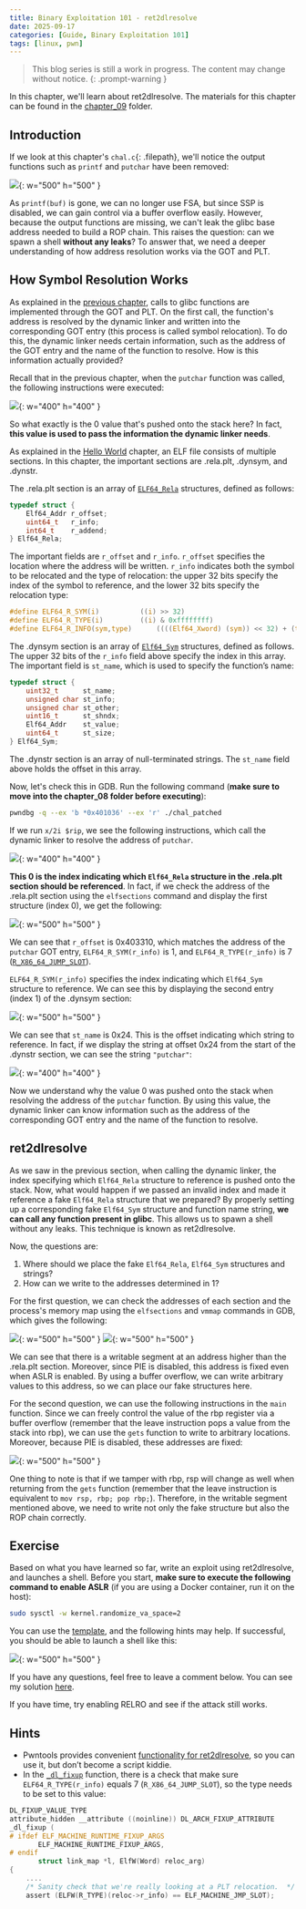 ```yaml
---
title: Binary Exploitation 101 - ret2dlresolve
date: 2025-09-17
categories: [Guide, Binary Exploitation 101]
tags: [linux, pwn]
---
```


> This blog series is still a work in progress. The content may change without notice.
{: .prompt-warning }

In this chapter, we'll learn about ret2dlresolve. The materials for this chapter can be found in the [chapter_09](https://github.com/r1ru/binary-exploitation-101/tree/main/chapter_09) folder.

## Introduction
If we look at this chapter's `chal.c`{: .filepath}, we'll notice the output functions such as `printf` and `putchar` have been removed:

![](/assets/img/posts/2025-09-17-17/0.jpg){: w="500" h="500" }

As `printf(buf)` is gone, we can no longer use FSA, but since SSP is disabled, we can gain control via a buffer overflow easily. However, because the output functions are missing, we can't leak the glibc base address needed to build a ROP chain. This raises the question: can we spawn a shell **without any leaks**? To answer that, we need a deeper understanding of how address resolution works via the GOT and PLT.

## How Symbol Resolution Works
As explained in the [previous chapter](https://r1ru.github.io/posts/16/#got-and-plt), calls to glibc functions are implemented through the GOT and PLT. On the first call, the function's address is resolved by the dynamic linker and written into the corresponding GOT entry (this process is called symbol relocation). To do this, the dynamic linker needs certain information, such as the address of the GOT entry and the name of the function to resolve. How is this information actually provided?

Recall that in the previous chapter, when the `putchar` function was called, the following instructions were executed:

![](/assets/img/posts/2025-09-17-17/1.jpg){: w="400" h="400" }

So what exactly is the 0 value that's pushed onto the stack here? In fact, **this value is used to pass the information the dynamic linker needs**.

As explained in the [Hello World](https://r1ru.github.io/posts/10/#elf) chapter, an ELF file consists of multiple sections. In this chapter, the important sections are .rela.plt, .dynsym, and .dynstr.

The .rela.plt section is an array of [`ELF64_Rela`](https://elixir.bootlin.com/glibc/glibc-2.42/A/ident/Elf64_Rela) structures, defined as follows:
```c
typedef struct {
    Elf64_Addr r_offset;
    uint64_t   r_info;
    int64_t    r_addend;
} Elf64_Rela;
```
The important fields are `r_offset` and `r_info`. `r_offset` specifies the location where the address will be written. `r_info` indicates both the symbol to be relocated and the type of relocation: the upper 32 bits specify the index of the symbol to reference, and the lower 32 bits specify the relocation type:
```c
#define ELF64_R_SYM(i)			((i) >> 32)
#define ELF64_R_TYPE(i)			((i) & 0xffffffff)
#define ELF64_R_INFO(sym,type)		((((Elf64_Xword) (sym)) << 32) + (type))
```
The .dynsym section is an array of [`Elf64_Sym`](https://elixir.bootlin.com/glibc/glibc-2.42/A/ident/Elf64_Sym) structures, defined as follows. The upper 32 bits of the `r_info` field above specify the index in this array. The important field is `st_name`, which is used to specify the function’s name:
```c
typedef struct {
    uint32_t      st_name;
    unsigned char st_info;
    unsigned char st_other;
    uint16_t      st_shndx;
    Elf64_Addr    st_value;
    uint64_t      st_size;
} Elf64_Sym;
```
The .dynstr section is an array of null-terminated strings. The `st_name` field above holds the offset in this array.

Now, let's check this in GDB. Run the following command (**make sure to move  into the chapter_08 folder before executing**):
```bash
pwndbg -q --ex 'b *0x401036' --ex 'r' ./chal_patched
```
If we run `x/2i $rip`, we see the following instructions, which call the dynamic linker to resolve the address of `putchar`.

![](/assets/img/posts/2025-09-17-17/1.jpg){: w="400" h="400" }

**This 0 is the index indicating which `Elf64_Rela` structure in the .rela.plt section should be referenced**. In fact, if we check the address of the .rela.plt section using the `elfsections` command and display the first structure (index 0), we get the following:

![](/assets/img/posts/2025-09-17-17/2.jpg){: w="500" h="500" }

We can see that `r_offset` is 0x403310, which matches the address of the `putchar` GOT entry, `ELF64_R_SYM(r_info)` is 1, and `ELF64_R_TYPE(r_info)` is 7 ([`R_X86_64_JUMP_SLOT`](https://elixir.bootlin.com/glibc/glibc-2.42/A/ident/R_X86_64_JUMP_SLOT)).

`ELF64_R_SYM(r_info)` specifies the index indicating which `Elf64_Sym` structure to reference. We can see this by displaying the second entry (index 1) of the .dynsym section:

![](/assets/img/posts/2025-09-17-17/3.jpg){: w="500" h="500" }

We can see that `st_name` is 0x24. This is the offset indicating which string to reference. In fact, if we display the string at offset 0x24 from the start of the .dynstr section, we can see the string `"putchar"`:

![](/assets/img/posts/2025-09-17-17/4.jpg){: w="400" h="400" }

Now we understand why the value 0 was pushed onto the stack when resolving the address of the `putchar` function. By using this value, the dynamic linker can know information such as the address of the corresponding GOT entry and the name of the function to resolve.

## ret2dlresolve
As we saw in the previous section, when calling the dynamic linker, the index specifying which `Elf64_Rela` structure to reference is pushed onto the stack. Now, what would happen if we passed an invalid index and made it reference a fake `Elf64_Rela` structure that we prepared? By properly setting up a corresponding fake `Elf64_Sym` structure and function name string, **we can call any function present in glibc**. This allows us to spawn a shell without any leaks. This technique is known as ret2dlresolve.

Now, the questions are:
1. Where should we place the fake `Elf64_Rela`, `Elf64_Sym` structures and strings?
2. How can we write to the addresses determined in 1?

For the first question, we can check the addresses of each section and the process's memory map using the `elfsections` and `vmmap` commands in GDB, which gives the following:

![](/assets/img/posts/2025-09-17-17/5.jpg){: w="500" h="500" }
![](/assets/img/posts/2025-09-17-17/6.jpg){: w="500" h="500" }

We can see that there is a writable segment at an address higher than the .rela.plt section. Moreover, since PIE is disabled, this address is fixed even when ASLR is enabled. By using a buffer overflow, we can write arbitrary values to this address, so we can place our fake structures here.

For the second question, we can use the following instructions in the `main` function. Since we can freely control the value of the rbp register via a buffer overflow (remember that the leave instruction pops a value from the stack into rbp), we can use the `gets` function to write to arbitrary locations. Moreover, because PIE is disabled, these addresses are fixed:

![](/assets/img/posts/2025-09-17-17/7.jpg){: w="500" h="500" }

One thing to note is that if we tamper with rbp, rsp will change as well when returning from the `gets` function (remember that the leave instruction is equivalent to `mov rsp, rbp; pop rbp;`). Therefore, in the writable segment mentioned above, we need to write not only the fake structure but also the ROP chain correctly.

## Exercise
Based on what you have learned so far, write an exploit using ret2dlresolve, and launches a shell. Before you start, **make sure to execute the following command to enable ASLR** (if you are using a Docker container, run it on the host):
```bash
sudo sysctl -w kernel.randomize_va_space=2
```
You can use the [template](https://github.com/r1ru/binary-exploitation-101/blob/main/exploit_template.py), and the following hints may help. If successful, you should be able to launch a shell like this:

![](/assets/img/posts/2025-09-17-17/8.jpg){: w="500" h="500" }

If you have any questions, feel free to leave a comment below. You can see my solution [here](https://github.com/r1ru/binary-exploitation-101/blob/main/chapter_09/solution.py).

If you have time, try enabling RELRO and see if the attack still works.

## Hints
- Pwntools provides convenient [functionality for ret2dlresolve](https://docs.pwntools.com/en/stable/rop/ret2dlresolve.html#pwnlib.rop.ret2dlresolve.Ret2dlresolvePayload), so you can use it, but don’t become a script kiddie.
- In the [`_dl_fixup`](https://elixir.bootlin.com/glibc/glibc-2.42/A/ident/_dl_fixup) function, there is a check that make sure `ELF64_R_TYPE(r_info)` equals 7 (`R_X86_64_JUMP_SLOT`), so the type needs to be set to this value:
```c
DL_FIXUP_VALUE_TYPE
attribute_hidden __attribute ((noinline)) DL_ARCH_FIXUP_ATTRIBUTE
_dl_fixup (
# ifdef ELF_MACHINE_RUNTIME_FIXUP_ARGS
	   ELF_MACHINE_RUNTIME_FIXUP_ARGS,
# endif
	   struct link_map *l, ElfW(Word) reloc_arg)
{
    ....
    /* Sanity check that we're really looking at a PLT relocation.  */
    assert (ELFW(R_TYPE)(reloc->r_info) == ELF_MACHINE_JMP_SLOT);
```